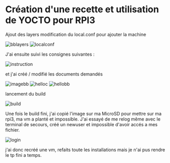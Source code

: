 # Création d'une recette et utilisation de YOCTO pour RPI3

Ajout des layers modification du local.conf pour ajouter la machine
    
![bblayers](https://user-images.githubusercontent.com/70941138/118407609-c9f14200-b681-11eb-8f81-660b20c19cd6.PNG)
![localconf](https://user-images.githubusercontent.com/70941138/118408044-f5752c00-b683-11eb-91da-19215ba44979.PNG)


J'ai ensuite suivi les consignes suivantes :

![instruction](https://user-images.githubusercontent.com/70941138/118407988-c5c62400-b683-11eb-8dca-21ef2db35888.PNG)

et j'ai créé / modifié les documents demandés

![imagebb](https://user-images.githubusercontent.com/70941138/118408002-d7a7c700-b683-11eb-97dc-781d4f45d475.PNG)
![helloc](https://user-images.githubusercontent.com/70941138/118408007-dd9da800-b683-11eb-9711-b2e7df969d0a.PNG)
![hellobb](https://user-images.githubusercontent.com/70941138/118408010-deced500-b683-11eb-9308-da59197836e9.PNG)

lancement du build

![build](https://user-images.githubusercontent.com/70941138/118411269-f3b36480-b693-11eb-8c62-4627c975b134.PNG)

Une fois le build fini, j'ai copié l'image sur ma MicroSD pour mettre sur ma rpi3, ma vm a planté et impossible.
J'ai essayé de me relog même avec le terminal de secours, créé un newuser et impossible d'avoir accés a mes fichier.

![login](https://user-images.githubusercontent.com/70941138/118411763-7ccb9b00-b696-11eb-92c4-3b861022f564.PNG)

j'ai donc recréé une vm, refaits toute les installations mais je n'ai pus rendre le tp fini a temps.
